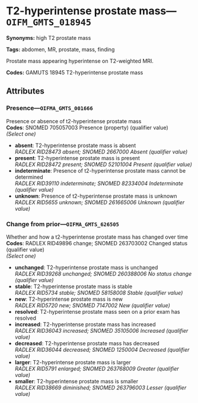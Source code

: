# T2-hyperintense prostate mass—`OIFM_GMTS_018945`

**Synonyms:** high T2 prostate mass

**Tags:** abdomen, MR, prostate, mass, finding

Prostate mass appearing hyperintense on T2-weighted MRI.

**Codes:** GAMUTS 18945 T2-hyperintense prostate mass

## Attributes

### Presence—`OIFMA_GMTS_001666`

Presence or absence of t2-hyperintense prostate mass  
**Codes**: SNOMED 705057003 Presence (property) (qualifier value)  
*(Select one)*

- **absent**: T2-hyperintense prostate mass is absent  
_RADLEX RID28473 absent; SNOMED 2667000 Absent (qualifier value)_
- **present**: T2-hyperintense prostate mass is present  
_RADLEX RID28472 present; SNOMED 52101004 Present (qualifier value)_
- **indeterminate**: Presence of t2-hyperintense prostate mass cannot be determined  
_RADLEX RID39110 indeterminate; SNOMED 82334004 Indeterminate (qualifier value)_
- **unknown**: Presence of t2-hyperintense prostate mass is unknown  
_RADLEX RID5655 unknown; SNOMED 261665006 Unknown (qualifier value)_

### Change from prior—`OIFMA_GMTS_626505`

Whether and how a t2-hyperintense prostate mass has changed over time  
**Codes**: RADLEX RID49896 change; SNOMED 263703002 Changed status (qualifier value)  
*(Select one)*

- **unchanged**: T2-hyperintense prostate mass is unchanged  
_RADLEX RID39268 unchanged; SNOMED 260388006 No status change (qualifier value)_
- **stable**: T2-hyperintense prostate mass is stable  
_RADLEX RID5734 stable; SNOMED 58158008 Stable (qualifier value)_
- **new**: T2-hyperintense prostate mass is new  
_RADLEX RID5720 new; SNOMED 7147002 New (qualifier value)_
- **resolved**: T2-hyperintense prostate mass seen on a prior exam has resolved  
- **increased**: T2-hyperintense prostate mass has increased  
_RADLEX RID36043 increased; SNOMED 35105006 Increased (qualifier value)_
- **decreased**: T2-hyperintense prostate mass has decreased  
_RADLEX RID36044 decreased; SNOMED 1250004 Decreased (qualifier value)_
- **larger**: T2-hyperintense prostate mass is larger  
_RADLEX RID5791 enlarged; SNOMED 263768009 Greater (qualifier value)_
- **smaller**: T2-hyperintense prostate mass is smaller  
_RADLEX RID38669 diminished; SNOMED 263796003 Lesser (qualifier value)_